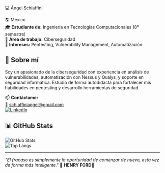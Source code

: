 💻 Ángel Schiaffini 

🌎  México  
🎓 **Estudiante de:** Ingeniería en Tecnologías Computacionales (8º semestre)  
🔐 **Área de trabajo:** Ciberseguridad  
🚀 **Intereses:** Pentesting, Vulnerability Management, Automatización

## 🚀 Sobre mí
Soy un apasionado de la ciberseguridad con experiencia en análisis de vulnerabilidades, automatización con Nessus y Qualys, y soporte en seguridad informática. Estudio de forma autodidacta para fortalecer mis habilidades en pentesting y desarrollo herramientas de seguridad. 

📫 **Contáctame:**  
📧 schiaffiniangel@gmail.com  
[![LinkedIn](https://img.shields.io/badge/LinkedIn-JoseAngelSchiaffini-blue?logo=linkedin)](https://www.linkedin.com/in/jose-schiaffini/)  

## 📊 GitHub Stats
![GitHub Stats](https://github-readme-stats.vercel.app/api?username=schiaffiniangel&show_icons=true&theme=tokyonight)  
![Top Langs](https://github-readme-stats.vercel.app/api/top-langs/?username=schiaffiniangel&layout=compact&theme=tokyonight)  

---

*"El fracaso es simplemente la oportunidad de comenzar de nuevo, esta vez de forma más inteligente."* 🔐
**HENRY FORD**🚀

